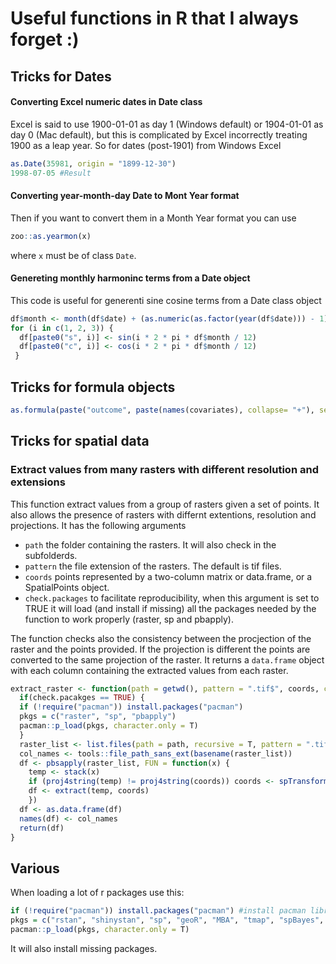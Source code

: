 # Useful functions in R that I always forget :)

## Tricks for Dates

#### Converting Excel numeric dates in Date class 
Excel is said to use 1900-01-01 as day 1 (Windows default) or 1904-01-01 as day 0 (Mac default), but this is complicated by Excel incorrectly treating 1900 as a leap year. So for dates (post-1901) from Windows Excel

```r
as.Date(35981, origin = "1899-12-30") 
1998-07-05 #Result
```

#### Converting year-month-day Date to Mont Year format 
Then if you want to convert them in a Month Year format you can use

```r
zoo::as.yearmon(x)
```

where `x` must be of class `Date`.

#### Genereting monthly harmoninc terms from a Date object
This code is useful for generenti sine cosine terms from a Date class object

```r
df$month <- month(df$date) + (as.numeric(as.factor(year(df$date))) - 1)*12 
for (i in c(1, 2, 3)) {
  df[paste0("s", i)] <- sin(i * 2 * pi * df$month / 12)
  df[paste0("c", i)] <- cos(i * 2 * pi * df$month / 12)
 }
```

## Tricks for formula objects

```r
as.formula(paste("outcome", paste(names(covariates), collapse= "+"), sep = "~"))
```

## Tricks for spatial data

### Extract values from many rasters with different resolution and extensions

This function extract values from a group of rasters given a set of points. It also allows the presence of rasters with differnt extentions, resolution and projections. It has the following arguments

* `path` the folder containing the rasters. It will also check in the subfolderds.
* `pattern` the file extension of the rasters. The default is tif files.
* `coords` points represented by a two-column matrix or data.frame, or a SpatialPoints object. 
* `check.packages` to facilitate reproducibility, when this argument is set to TRUE it will load (and install if missing) all the packages needed by the function to work properly (raster, sp and pbapply).

The function checks also the consistency between the procjection of the raster and the points provided. If the projection is different the points are converted to the same projection of the raster. It returns a `data.frame` object with each column containing the extracted values from each raster. 

```r
extract_raster <- function(path = getwd(), pattern = ".tif$", coords, check.pacakges = FALSE) {
  if(check.pacakges == TRUE) {
  if (!require("pacman")) install.packages("pacman")
  pkgs = c("raster", "sp", "pbapply")
  pacman::p_load(pkgs, character.only = T)
  }
  raster_list <- list.files(path = path, recursive = T, pattern = ".tif$", full.names = TRUE)
  col_names <- tools::file_path_sans_ext(basename(raster_list))
  df <- pbsapply(raster_list, FUN = function(x) {
    temp <- stack(x) 
    if (proj4string(temp) != proj4string(coords)) coords <- spTransform(coords, CRSobj = crs(temp))
    df <- extract(temp, coords)
    })
  df <- as.data.frame(df)
  names(df) <- col_names
  return(df)
} 
```
## Various

When loading a lot of r packages use this:

```r
if (!require("pacman")) install.packages("pacman") #install pacman library if missing
pkgs = c("rstan", "shinystan", "sp", "geoR", "MBA", "tmap", "spBayes", "fields") # package names
pacman::p_load(pkgs, character.only = T)
```

It will also install missing packages.

